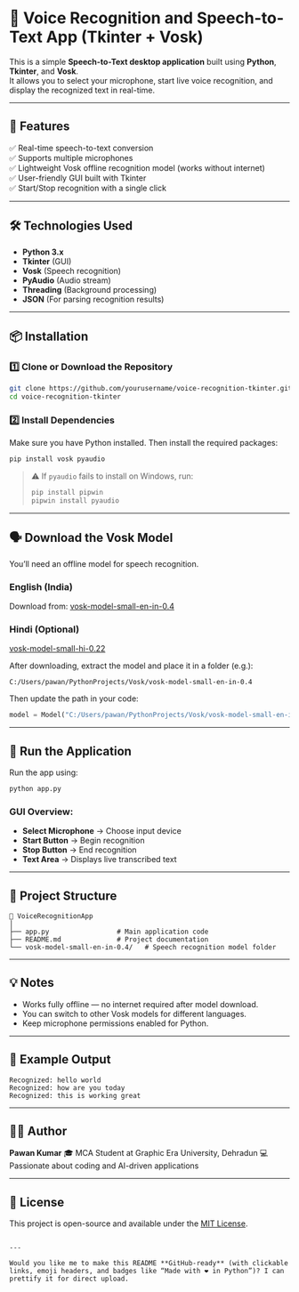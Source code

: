 # 🎤 Voice Recognition and Speech-to-Text App (Tkinter + Vosk)

This is a simple **Speech-to-Text desktop application** built using **Python**, **Tkinter**, and **Vosk**.  
It allows you to select your microphone, start live voice recognition, and display the recognized text in real-time.

---

## 🧠 Features

✅ Real-time speech-to-text conversion  
✅ Supports multiple microphones  
✅ Lightweight Vosk offline recognition model (works without internet)  
✅ User-friendly GUI built with Tkinter  
✅ Start/Stop recognition with a single click  

---

## 🛠️ Technologies Used

- **Python 3.x**
- **Tkinter** (GUI)
- **Vosk** (Speech recognition)
- **PyAudio** (Audio stream)
- **Threading** (Background processing)
- **JSON** (For parsing recognition results)

---

## 📦 Installation

### 1️⃣ Clone or Download the Repository
```bash
git clone https://github.com/yourusername/voice-recognition-tkinter.git
cd voice-recognition-tkinter
````

### 2️⃣ Install Dependencies

Make sure you have Python installed. Then install the required packages:

```bash
pip install vosk pyaudio
```

> ⚠️ If `pyaudio` fails to install on Windows, run:
>
> ```bash
> pip install pipwin
> pipwin install pyaudio
> ```

---

## 🗣️ Download the Vosk Model

You’ll need an offline model for speech recognition.

### English (India)

Download from: [vosk-model-small-en-in-0.4](https://alphacephei.com/vosk/models)

### Hindi (Optional)

[vosk-model-small-hi-0.22](https://alphacephei.com/vosk/models)

After downloading, extract the model and place it in a folder (e.g.):

```
C:/Users/pawan/PythonProjects/Vosk/vosk-model-small-en-in-0.4
```

Then update the path in your code:

```python
model = Model("C:/Users/pawan/PythonProjects/Vosk/vosk-model-small-en-in-0.4")
```

---

## 🚀 Run the Application

Run the app using:

```bash
python app.py
```

### GUI Overview:

* **Select Microphone** → Choose input device
* **Start Button** → Begin recognition
* **Stop Button** → End recognition
* **Text Area** → Displays live transcribed text

---

## 🧩 Project Structure

```
📁 VoiceRecognitionApp
│
├── app.py                 # Main application code
├── README.md              # Project documentation
└── vosk-model-small-en-in-0.4/   # Speech recognition model folder
```

---

## 💡 Notes

* Works fully offline — no internet required after model download.
* You can switch to other Vosk models for different languages.
* Keep microphone permissions enabled for Python.

---

## 📸 Example Output

```
Recognized: hello world
Recognized: how are you today
Recognized: this is working great
```

---

## 👨‍💻 Author

**Pawan Kumar**
🎓 MCA Student at Graphic Era University, Dehradun
💻 Passionate about coding and AI-driven applications

---

## 📜 License

This project is open-source and available under the [MIT License](LICENSE).

```

---

Would you like me to make this README **GitHub-ready** (with clickable links, emoji headers, and badges like “Made with ❤️ in Python”)? I can prettify it for direct upload.
```
